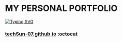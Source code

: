 # MY PERSONAL PORTFOLIO

[![Typing SVG](https://readme-typing-svg.herokuapp.com/?lines=Checkout+My+PortFolio+Website;It+is+made+using+HTML+CSS+Javascript; )](https://git.io/typing-svg)

###  [techSun-07.github.io](https://techsun-07.github.io/portfolio/) :octocat

